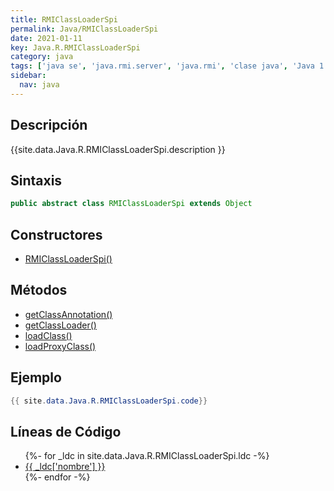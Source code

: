 ```yaml
---
title: RMIClassLoaderSpi
permalink: Java/RMIClassLoaderSpi
date: 2021-01-11
key: Java.R.RMIClassLoaderSpi
category: java
tags: ['java se', 'java.rmi.server', 'java.rmi', 'clase java', 'Java 1.4']
sidebar: 
  nav: java
---
```


## Descripción
{{site.data.Java.R.RMIClassLoaderSpi.description }}

## Sintaxis
~~~java
public abstract class RMIClassLoaderSpi extends Object
~~~

## Constructores
* [RMIClassLoaderSpi()](/Java/RMIClassLoaderSpi/RMIClassLoaderSpi/)

## Métodos
* [getClassAnnotation()](/Java/RMIClassLoaderSpi/getClassAnnotation)
* [getClassLoader()](/Java/RMIClassLoaderSpi/getClassLoader)
* [loadClass()](/Java/RMIClassLoaderSpi/loadClass)
* [loadProxyClass()](/Java/RMIClassLoaderSpi/loadProxyClass)

## Ejemplo
~~~java
{{ site.data.Java.R.RMIClassLoaderSpi.code}}
~~~

## Líneas de Código
<ul>
{%- for _ldc in site.data.Java.R.RMIClassLoaderSpi.ldc -%}
   <li>
       <a href="{{_ldc['url'] }}">{{ _ldc['nombre'] }}</a>
   </li>
{%- endfor -%}
</ul>
